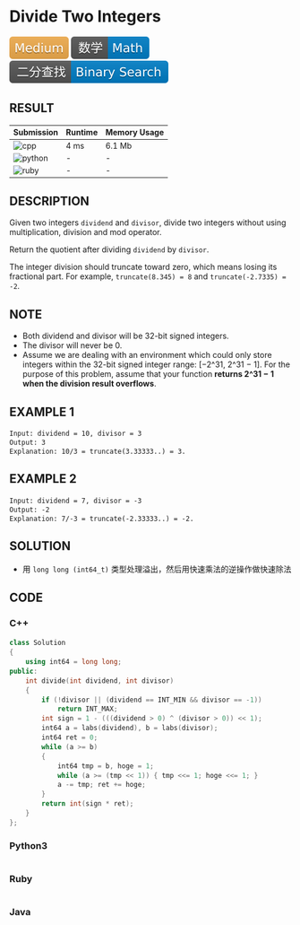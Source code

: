 # Divide Two Integers

![Medium](../../materials/-Medium-f0ad4e.svg) ![Math](../../materials/数学-Math-007ec6.svg) ![Binary_Search](../../materials/二分查找-Binary_Search-007ec6.svg)

## RESULT

| Submission                                                        | Runtime | Memory Usage |
| ----------------------------------------------------------------- | ------- | ------------ |
| ![cpp](https://img.shields.io/badge/leetcode029-cpp-f34b7d.svg)   | 4 ms    | 6.1 Mb       |
| ![python](https://img.shields.io/badge/leetcode029-py-3572A5.svg) | -       | -            |
| ![ruby](https://img.shields.io/badge/leetcode029-rb-701516.svg)   | -       | -            |

## DESCRIPTION

Given two integers `dividend` and `divisor`, divide two integers without using multiplication, division and mod operator.

Return the quotient after dividing `dividend` by `divisor`.

The integer division should truncate toward zero, which means losing its fractional part. For example, `truncate(8.345) = 8` and `truncate(-2.7335) = -2`.

## NOTE

* Both dividend and divisor will be 32-bit signed integers.
* The divisor will never be 0.
* Assume we are dealing with an environment which could only store integers within the 32-bit signed integer range: [−2^31,  2^31 − 1]. For the purpose of this problem, assume that your function **returns 2^31 − 1 when the division result overflows**.

## EXAMPLE 1

```plain
Input: dividend = 10, divisor = 3
Output: 3
Explanation: 10/3 = truncate(3.33333..) = 3.
```

## EXAMPLE 2

```plain
Input: dividend = 7, divisor = -3
Output: -2
Explanation: 7/-3 = truncate(-2.33333..) = -2.
```

## SOLUTION

* 用 `long long (int64_t)` 类型处理溢出，然后用快速乘法的逆操作做快速除法

## CODE

### C++

```cpp
class Solution
{
    using int64 = long long;
public:
    int divide(int dividend, int divisor)
    {
        if (!divisor || (dividend == INT_MIN && divisor == -1))
            return INT_MAX;
        int sign = 1 - (((dividend > 0) ^ (divisor > 0)) << 1);
        int64 a = labs(dividend), b = labs(divisor);
        int64 ret = 0;
        while (a >= b)
        {
            int64 tmp = b, hoge = 1;
            while (a >= (tmp << 1)) { tmp <<= 1; hoge <<= 1; }
            a -= tmp; ret += hoge;
        }
        return int(sign * ret);
    }
};
```

### Python3

```python
```

### Ruby

```ruby
```

### Java
